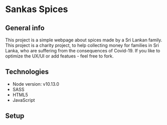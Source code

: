 # Sankas Spices

## General info
This project is a simple webpage about spices made by a Sri Lankan family. This project is a charity project, to help collecting money for families in Sri Lanka, who are suffering from the consequences of Covid-19. If you like to optimize the UX/UI or add featues - feel free to fork.

## Technologies

* Node version: v10.13.0
* SASS
* HTML5
* JavaScript

## Setup
